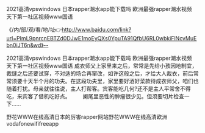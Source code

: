 2021高清vpswindows
日本rapper潮水app能下载吗
欧洲最强rapper潮水视频
天下第一社区视频www国语


《/内/部/观/看/地/址👉http://www.baidu.com/link?url=PImL9pnrcnEBTZd0DJwE1moEyQXs0YpuTA91QfbU6RL0wbkiFlNcvMuEbn0iJT6n&wd》--

2021高清vpswindows
日本rapper潮水app能下载吗
欧洲最强rapper潮水视频
天下第一社区视频www国语
成衣师父上家里来之后，常常是先给小孩因地制宜，裁缝之后还要试穿，不对适的场合再窜改，如许这般之后，才给大人裁衣，前后常常须要十天半个月的功夫。在这段功夫里，家里要好酒好菜款待成衣师父，咱们也随着打扰。母亲就往往说，主人打帮客。宾客能吃几何?还不是主人平常舍不得吃，来宾客了借机吃好点。
　　阑尾里恶性的肿瘤很少见。但须要切片检查一下……





野花WWW在线高清日本的厉害rapper网站野花WWW在线高清欧洲vodafonewififreeapp
